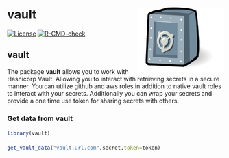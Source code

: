 # vault <img src="man/figures/vault.png" align="right" style="width: 200px; height: 150px;"/>
<!-- badges: start -->

[![License](https://img.shields.io/badge/License-GPL--3.0-blue.svg)](https://www.gnu.org/licenses/gpl-3.0)
[![R-CMD-check](https://github.com/gonzalezben81/vault/actions/workflows/R-CMD-check.yaml/badge.svg)](https://github.com/gonzalezben81/vault/actions/workflows/R-CMD-check.yaml)
<!-- badges: end -->

## vault

The package **vault** allows you to work with Hashicorp Vault. Allowing you to interact with retrieving secrets in a secure manner. You can utilize github and aws roles in addition to native vault roles to interact with your secrets. Additionally you can wrap your secrets and provide a one time use token for sharing secrets with others.


### Get data from vault

```r
library(vault)

get_vault_data("vault.url.com",secret,token=token)
```